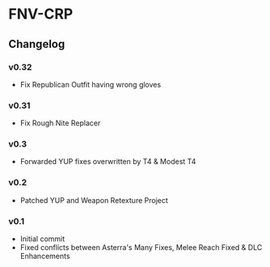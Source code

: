 # FNV-CRP
## Changelog
### v0.32
- Fix Republican Outfit having wrong gloves
### v0.31
- Fix Rough Nite Replacer
### v0.3
- Forwarded YUP fixes overwritten by T4 & Modest T4
### v0.2
- Patched YUP and Weapon Retexture Project
### v0.1
- Initial commit
- Fixed conflicts between Asterra's Many Fixes, Melee Reach Fixed & DLC Enhancements